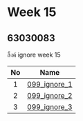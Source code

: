 # Week 15

## 63030083

ลิ้งค์ ignore week 15

| No | Name |
|:-:|:-----:|
|1|[099_ignore_1](https://github.com/Anutas/63030099-week15)
|2|[099_ignore_2](https://github.com/Anutas/63030099-week15-2)
|3|[099_ignore_3](https://github.com/Anutas/63030099-week15-3)
